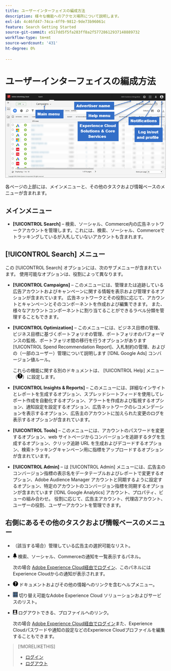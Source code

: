 ```yaml
---
title: ユーザーインターフェイスの編成方法
description: 様々な機能へのアクセス場所について説明します。
exl-id: 4c46fd47-74ca-4ff9-9812-9de73b96061c
feature: Search Getting Started
source-git-commit: e517dd5f5fa283ff8a2f57728612937148889732
workflow-type: tm+mt
source-wordcount: '431'
ht-degree: 0%

---
```


# ユーザーインターフェイスの編成方法

![ユーザーインターフェイス](/help/search-social-commerce/assets/ui.png "ユーザーインターフェイス")

各ページの上部には、メインメニューと、その他のタスクおよび情報ベースのメニューが含まれます。

## メインメニュー

* **[!UICONTROL Search]**  – 検索、ソーシャル、Commerce内の広告ネットワークアカウントを管理します。これには、検索、ソーシャル、Commerceでトラッキングしているが入札していないアカウントも含まれます。

## [!UICONTROL Search] メニュー

この [!UICONTROL Search] オプションには、次のサブメニューが含まれています。 使用可能なオプションは、役割によって異なります。

* **[!UICONTROL Campaigns]**  – このメニューには、管理または追跡している広告アカウントおよびキャンペーンに関する情報を表示および管理するオプションが含まれています。 広告ネットワークとその役割に応じて、アカウントとキャンペーンとそのコンポーネントを作成および編集できます。 また、様々なアカウントコンポーネントに割り当てることができるラベル分類を管理することもできます。

* **[!UICONTROL Optimization]**  – このメニューには、ビジネス目標の管理、ビジネス目標に基づくポートフォリオの管理、ポートフォリオのパフォーマンスの監視、ポートフォリオ間の移行を行うオプションがあります [!UICONTROL Spend Recommendation Report]、入札制約の管理、およびの（一部のユーザー）管理について説明します [!DNL Google Ads] コンバージョン値ルール。

  これらの機能に関する別のドキュメントは、 [!UICONTROL Help] メニュー（![ヘルプメニュー](/help/search-social-commerce/assets/help-main-menu.png "ヘルプメニュー")）に設定します。

* **[!UICONTROL Insights & Reports]**  – このメニューには、詳細なインサイトとレポートを生成するオプション、スプレッドシートフィードを使用してレポート作成を自動化するオプション、アラートを作成および監視するオプション、通知設定を設定するオプション、広告ネットワークのレコメンデーションを表示するオプション、広告主のアカウントに加えられた変更のログを表示するオプションが含まれています。

* **[!UICONTROL Tools]**  – このメニューには、アカウントのパスワードを変更するオプション、web サイトページからコンバージョンを追跡するタグを生成するオプション、クリック追跡 URL を生成およびデコードするオプション、検索トラッキングキャンペーン用に指標をアップロードするオプションが含まれています。

* **[!UICONTROL Admin]**  – は [!UICONTROL Admin] メニューには、広告主のコンバージョン指標の表示名をデータテーブルおよびレポートで変更するオプション、Adobe Audience Manager アカウントと同期するように設定するオプション、特定のアカウントのコンバージョン指標を同期するオプションが含まれています [!DNL Google Analytics] アカウント、プロパティ、ビューの組み合わせ。 役割に応じて、広告主アカウント、代理店アカウント、ユーザーの役割、ユーザーアカウントを管理できます。

## 右側にあるその他のタスクおよび情報ベースのメニュー

* （該当する場合）管理している広告主の選択可能なリスト。

* ![アラート通知](/help/search-social-commerce/assets/notifications-panel.png "アラート通知") 検索、ソーシャル、Commerceの通知を一覧表示するパネル。

  次の場合 [Adobe Experience Cloud経由でログイン](log-in.md)、このパネルにはExperience Cloudからの通知が表示されます。

* ![ヘルプメニュー](/help/search-social-commerce/assets/help-main-menu.png "ヘルプメニュー") ドキュメントおよびその他の情報へのリンクを含むヘルプメニュー。

* ![ソリューションスイッチャー](/help/search-social-commerce/assets/menu-icon.png "ソリューションスイッチャー") 切り替え可能なAdobe Experience Cloud ソリューションおよびサービスのリスト。

* ![ユーザープロファイル](/help/search-social-commerce/assets/user-profile.png "ユーザープロファイル") ログアウトできる、プロファイルへのリンク。

  次の場合 [Adobe Experience Cloud経由でログイン](log-in.md)また、Experience Cloudパスワードや通知の設定などのExperience Cloudプロファイルを編集することもできます。

>[!MORELIKETHIS]
>
>* [ログイン](log-in.md)
>* [ログアウト](log-out.md)
